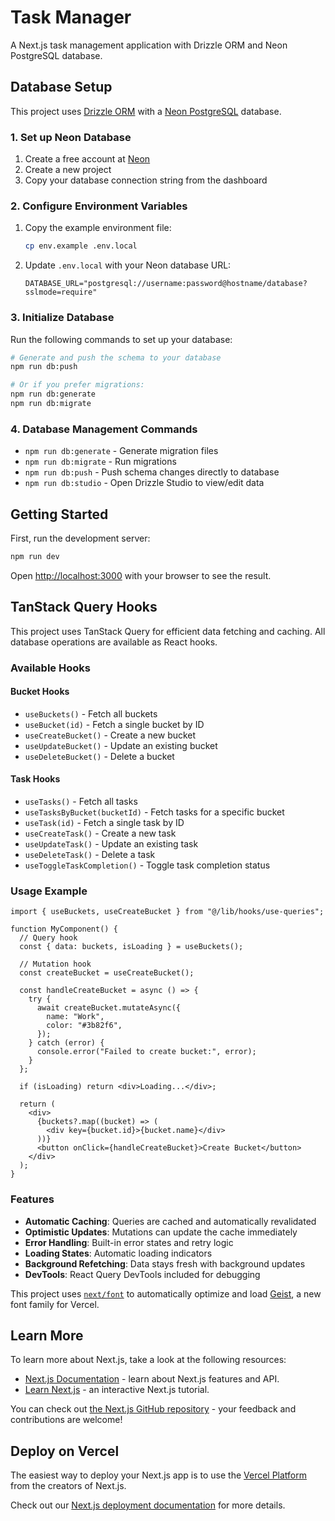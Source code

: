 # Task Manager

A Next.js task management application with Drizzle ORM and Neon PostgreSQL database.

## Database Setup

This project uses [Drizzle ORM](https://orm.drizzle.team/) with a [Neon PostgreSQL](https://neon.tech/) database.

### 1. Set up Neon Database

1. Create a free account at [Neon](https://neon.tech/)
2. Create a new project
3. Copy your database connection string from the dashboard

### 2. Configure Environment Variables

1. Copy the example environment file:

   ```bash
   cp env.example .env.local
   ```

2. Update `.env.local` with your Neon database URL:
   ```
   DATABASE_URL="postgresql://username:password@hostname/database?sslmode=require"
   ```

### 3. Initialize Database

Run the following commands to set up your database:

```bash
# Generate and push the schema to your database
npm run db:push

# Or if you prefer migrations:
npm run db:generate
npm run db:migrate
```

### 4. Database Management Commands

- `npm run db:generate` - Generate migration files
- `npm run db:migrate` - Run migrations
- `npm run db:push` - Push schema changes directly to database
- `npm run db:studio` - Open Drizzle Studio to view/edit data

## Getting Started

First, run the development server:

```bash
npm run dev
```

Open [http://localhost:3000](http://localhost:3000) with your browser to see the result.

## TanStack Query Hooks

This project uses TanStack Query for efficient data fetching and caching. All database operations are available as React hooks.

### Available Hooks

#### Bucket Hooks

- `useBuckets()` - Fetch all buckets
- `useBucket(id)` - Fetch a single bucket by ID
- `useCreateBucket()` - Create a new bucket
- `useUpdateBucket()` - Update an existing bucket
- `useDeleteBucket()` - Delete a bucket

#### Task Hooks

- `useTasks()` - Fetch all tasks
- `useTasksByBucket(bucketId)` - Fetch tasks for a specific bucket
- `useTask(id)` - Fetch a single task by ID
- `useCreateTask()` - Create a new task
- `useUpdateTask()` - Update an existing task
- `useDeleteTask()` - Delete a task
- `useToggleTaskCompletion()` - Toggle task completion status

### Usage Example

```tsx
import { useBuckets, useCreateBucket } from "@/lib/hooks/use-queries";

function MyComponent() {
  // Query hook
  const { data: buckets, isLoading } = useBuckets();

  // Mutation hook
  const createBucket = useCreateBucket();

  const handleCreateBucket = async () => {
    try {
      await createBucket.mutateAsync({
        name: "Work",
        color: "#3b82f6",
      });
    } catch (error) {
      console.error("Failed to create bucket:", error);
    }
  };

  if (isLoading) return <div>Loading...</div>;

  return (
    <div>
      {buckets?.map((bucket) => (
        <div key={bucket.id}>{bucket.name}</div>
      ))}
      <button onClick={handleCreateBucket}>Create Bucket</button>
    </div>
  );
}
```

### Features

- **Automatic Caching**: Queries are cached and automatically revalidated
- **Optimistic Updates**: Mutations can update the cache immediately
- **Error Handling**: Built-in error states and retry logic
- **Loading States**: Automatic loading indicators
- **Background Refetching**: Data stays fresh with background updates
- **DevTools**: React Query DevTools included for debugging

This project uses [`next/font`](https://nextjs.org/docs/app/building-your-application/optimizing/fonts) to automatically optimize and load [Geist](https://vercel.com/font), a new font family for Vercel.

## Learn More

To learn more about Next.js, take a look at the following resources:

- [Next.js Documentation](https://nextjs.org/docs) - learn about Next.js features and API.
- [Learn Next.js](https://nextjs.org/learn) - an interactive Next.js tutorial.

You can check out [the Next.js GitHub repository](https://github.com/vercel/next.js) - your feedback and contributions are welcome!

## Deploy on Vercel

The easiest way to deploy your Next.js app is to use the [Vercel Platform](https://vercel.com/new?utm_medium=default-template&filter=next.js&utm_source=create-next-app&utm_campaign=create-next-app-readme) from the creators of Next.js.

Check out our [Next.js deployment documentation](https://nextjs.org/docs/app/building-your-application/deploying) for more details.
